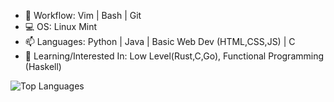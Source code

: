  - 📝 Workflow: Vim | Bash | Git 
 - 💻 OS: Linux Mint
 - 📫 Languages: Python | Java | Basic Web Dev (HTML,CSS,JS) | C
 - 🌱 Learning/Interested In: Low Level(Rust,C,Go), Functional Programming (Haskell)
<img alt="Top Languages" src="https://github-readme-stats.vercel.app/api/top-langs/?username=ThespDev&layout=compact&theme=dark&langs_count=6" />

<!--
**ThespDev/ThespDev** is a ✨ _special_ ✨ repository because its `README.md` (this file) appears on your GitHub profile.

Here are some ideas to get you started:

- 🔭 I’m currently working on ...
- 🌱 I’m currently learning ...
- 👯 I’m looking to collaborate on ...
- 🤔 I’m looking for help with ...
- 💬 Ask me about ...
- 📫 How to reach me: ...
- 😄 Pronouns: ...
- ⚡ Fun fact: ...
-->
